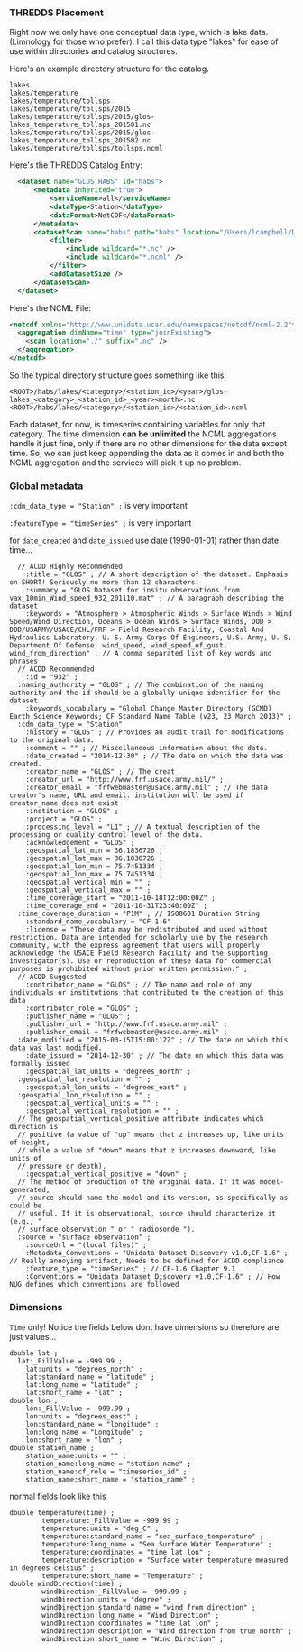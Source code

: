 ### THREDDS Placement

Right now we only have one conceptual data type, which is lake data. (Limnology
for those who prefer). I call this data type "lakes" for ease of use within
directories and catalog structures.

Here's an example directory structure for the catalog.
```
lakes
lakes/temperature
lakes/temperature/tollsps
lakes/temperature/tollsps/2015
lakes/temperature/tollsps/2015/glos-lakes_temperature_tollsps_201501.nc
lakes/temperature/tollsps/2015/glos-lakes_temperature_tollsps_201502.nc
lakes/temperature/tollsps/tollsps.ncml
```

Here's the THREDDS Catalog Entry:

```xml
  <dataset name="GLOS HABS" id="habs">
      <metadata inherited="true">
          <serviceName>all</serviceName>
          <dataType>Station</dataType>
          <dataFormat>NetCDF</dataFormat>
      </metadata>
      <datasetScan name="habs" path="habs" location="/Users/lcampbell/Documents/Datasets/GLOS/HABS">
          <filter>
              <include wildcard="*.nc" />
              <include wildcard="*.ncml" />
          </filter>
          <addDatasetSize />
      </datasetScan>
  </dataset>
```


Here's the NCML File:
```xml
<netcdf xmlns="http://www.unidata.ucar.edu/namespaces/netcdf/ncml-2.2">
  <aggregation dimName="time" type="joinExisting">
    <scan location="./" suffix=".nc" />
  </aggregation>
</netcdf>
```

So the typical directory structure goes something like this:
```
<ROOT>/habs/lakes/<category>/<station_id>/<year>/glos-lakes_<category>_<station_id>_<year><month>.nc
<ROOT>/habs/lakes/<category>/<station_id>/<station_id>.ncml
```

Each dataset, for now, is timeseries containing variables for only that
category. The time dimension **can be unlimited** the NCML aggregations handle
it just fine, only if there are no other dimensions for the data except time.
So, we can just keep appending the data as it comes in and both the NCML
aggregation and the services will pick it up no problem.

### Global metadata
`:cdm_data_type = "Station" ;` is very important 

`:featureType = "timeSeries" ;` is very important 

for `date_created` and `date_issued` use date (1990-01-01) rather than date time...

```
  // ACDD Highly Recommended
	:title = "GLOS" ; // A short description of the dataset. Emphasis on SHORT! Seriously no more than 12 characters!
	:summary = "GLOS Dataset for insitu observations from vax_10min_Wind_speed_932_201110.mat" ; // A paragraph describing the dataset
	:keywords = "Atmosphere > Atmospheric Winds > Surface Winds > Wind Speed/Wind Direction, Oceans > Ocean Winds > Surface Winds, DOD > DOD/USARMY/USACE/CHL/FRF > Field Research Facility, Coastal And Hydraulics Laboratory, U. S. Army Corps Of Engineers, U.S. Army, U. S. Department Of Defense, wind_speed, wind_speed_of_gust, wind_from_direction" ; // A comma separated list of key words and phrases
  // ACDD Recommended
	:id = "932" ;
  :naming_authority = "GLOS" ; // The combination of the naming authority and the id should be a globally unique identifier for the dataset
	:keywords_vocabulary = "Global Change Master Directory (GCMD) Earth Science Keywords; CF Standard Name Table (v23, 23 March 2013)" ;
  :cdm_data_type = "Station"
	:history = "GLOS" ; // Provides an audit trail for modifications to the original data.
	:comment = "" ; // Miscellaneous information about the data.
	:date_created = "2014-12-30" ; // The date on which the data was created.
	:creator_name = "GLOS" ; // The creat
	:creator_url = "http://www.frf.usace.army.mil/" ;
	:creator_email = "frfwebmaster@usace.army.mil" ; // The data creator's name, URL and email. institution will be used if creator_name does not exist
	:institution = "GLOS" ;
	:project = "GLOS" ;
	:processing_level = "L1" ; // A textual description of the processing or quality control level of the data.
	:acknowledgement = "GLOS" ;
	:geospatial_lat_min = 36.1836726 ;
	:geospatial_lat_max = 36.1836726 ;
	:geospatial_lon_min = 75.7451334 ;
	:geospatial_lon_max = 75.7451334 ;
	:geospatial_vertical_min = "" ;
	:geospatial_vertical_max = "" ;
	:time_coverage_start = "2011-10-18T12:00:00Z" ;
	:time_coverage_end = "2011-10-31T23:40:00Z" ;
  :time_coverage_duration = "P1M" ; // ISO8601 Duration String
	:standard_name_vocabulary = "CF-1.6"
	:license = "These data may be redistributed and used without restriction. Data are intended for scholarly use by the research community, with the express agreement that users will properly acknowledge the USACE Field Research Facility and the supporting investigator(s). Use or reproduction of these data for commercial purposes is prohibited without prior written permission." ;
  // ACDD Suggested
	:contributor_name = "GLOS" ; // The name and role of any individuals or institutions that contributed to the creation of this data
	:contributor_role = "GLOS" ;
	:publisher_name = "GLOS" ;
	:publisher_url = "http://www.frf.usace.army.mil" ;
	:publisher_email = "frfwebmaster@usace.army.mil" ;
  :date_modified = "2015-03-15T15:00:12Z" ; // The date on which this data was last modified.
	:date_issued = "2014-12-30" ; // The date on which this data was formally issued
	:geospatial_lat_units = "degrees_north" ;
  :geospatial_lat_resolution = "" ;
	:geospatial_lon_units = "degrees_east" ;
  :geospatial_lon_resolution = "" ;
	:geospatial_vertical_units = "" ;
	:geospatial_vertical_resolution = "" ;
  // The geospatial_vertical_positive attribute indicates which direction is
  // positive (a value of "up" means that z increases up, like units of height,
  // while a value of "down" means that z increases downward, like units of
  // pressure or depth).
	:geospatial_vertical_positive = "down" ; 
  // The method of production of the original data. If it was model-generated,
  // source should name the model and its version, as specifically as could be
  // useful. If it is observational, source should characterize it (e.g., "
  // surface observation " or " radiosonde ").
  :source = "surface observation" ; 
	:sourceUrl = "(local files)" ;
	:Metadata_Conventions = "Unidata Dataset Discovery v1.0,CF-1.6" ; // Really annoying artifact, Needs to be defined for ACDD compliance
	:feature_type = "timeSeries" ; // CF-1.6 Chapter 9.1
	:Conventions = "Unidata Dataset Discovery v1.0,CF-1.6" ; // How NUG defines which conventions are followed
```

### Dimensions

`Time` only! Notice the fields below dont have dimensions so therefore are just values...

```
double lat ;
  lat:_FillValue = -999.99 ;
	lat:units = "degrees_north" ;
	lat:standard_name = "latitude" ;
	lat:long_name = "Latitude" ;
	lat:short_name = "lat" ;
double lon ;
	lon:_FillValue = -999.99 ;
	lon:units = "degrees_east" ;
	lon:standard_name = "longitude" ;
	lon:long_name = "Longitude" ;
	lon:short_name = "lon" ;
double station_name ;
	station_name:units = "" ;
	station_name:long_name = "station name" ;
	station_name:cf_role = "timeseries_id" ;
	station_name:short_name = "station_name" ;
```

normal fields look like this

```
double temperature(time) ;
        temperature:_FillValue = -999.99 ;
        temperature:units = "deg_C" ;
        temperature:standard_name = "sea_surface_temperature" ;
        temperature:long_name = "Sea Surface Water Temperature" ;
        temperature:coordinates = "time lat lon" ;
        temperature:description = "Surface water temperature measured in degrees celsius" ;
        temperature:short_name = "Temperature" ;
double windDirection(time) ;
        windDirection:_FillValue = -999.99 ;
        windDirection:units = "degree" ;
        windDirection:standard_name = "wind_from_direction" ;
        windDirection:long_name = "Wind Direction" ;
        windDirection:coordinates = "time lat lon" ;
        windDirection:description = "Wind direction from true north" ;
        windDirection:short_name = "Wind Direction" ;
```
		
